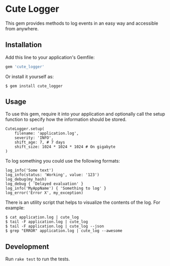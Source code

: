 # Cute Logger

This gem provides methods to log events in an easy way and accessible from anywhere.

## Installation

Add this line to your application's Gemfile:

```ruby
gem 'cute_logger'
```

Or install it yourself as:

    $ gem install cute_logger

## Usage

To use this gem, require it into your application and optionally call the setup function to specify how the information should be stored.

```
CuteLogger.setup(
    filename: 'application.log',
    severity: 'INFO',
    shift_age: 7, # 7 days
    shift_size: 1024 * 1024 * 1024 # On gigabyte
)
```

To log something you could use the following formats:

```
log_info('Some text')
log_info(status: 'Working', value: '123')
log_debug(my_hash)
log_debug { 'Delayed evaluation' }
log_info('MyAppName') { 'Something to log' }
log_error('Error X', my_exception)
```

There is an utility script that helps to visualize the contents of the log. For example:

```
$ cat application.log | cute_log
$ tail -F application.log | cute_log
$ tail -F application.log | cute_log --json
$ grep "ERROR" application.log | cute_log --awesome
```

## Development

Run `rake test` to run the tests. 

